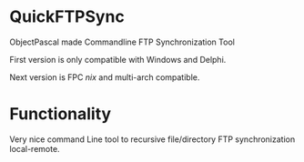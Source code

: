 # QuickFTPSync
ObjectPascal made Commandline FTP Synchronization Tool

First version is only compatible with Windows and Delphi.

Next version is FPC *nix* and multi-arch compatible.

# Functionality
Very nice command Line tool to recursive file/directory FTP synchronization local-remote.
